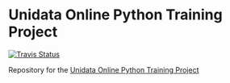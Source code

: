 # Unidata Online Python Training Project

[![Travis Status](https://travis-ci.org/Unidata/online-python-training.svg?branch=gh-pages)](https://travis-ci.org/Unidata/online-python-training)

Repository for the [Unidata Online Python Training Project](http://unidata.github.io/online-python-training)
